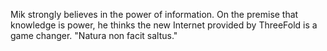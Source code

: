 Mik strongly believes in the power of information. On the premise that knowledge is power, he thinks the new Internet provided by ThreeFold is a game changer. "Natura non facit saltus."
